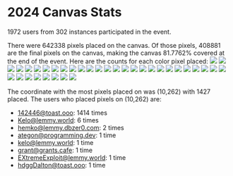 # 2024 Canvas Stats

1972 users from 302 instances participated in the event.

There were 642338 pixels placed on the canvas. Of those pixels, 408881 are the final pixels on the canvas, making the canvas 81.7762% covered at the end of the event. Here are the counts for each color pixel placed:
![](/colorCountIMG/white.png) ![](/colorCountIMG/lightGrey.png) ![](/colorCountIMG/mediumGrey.png) ![](/colorCountIMG/deepGrey.png) ![](/colorCountIMG/darkGrey.png) ![](/colorCountIMG/black.png) ![](/colorCountIMG/darkChocolate.png) ![](/colorCountIMG/chocolate.png) ![](/colorCountIMG/chocolate.png) ![](/colorCountIMG/brown.png) ![](/colorCountIMG//peach.png) ![](/colorCountIMG/beige.png) ![](/colorCountIMG/pink.png) ![](/colorCountIMG/magenta.png) ![](/colorCountIMG/mauve.png) ![](/colorCountIMG/purple.png) ![](/colorCountIMG/darkPurple.png) ![](/colorCountIMG/navy.png) ![](/colorCountIMG/blue.png) ![](/colorCountIMG/azure.png) ![](/colorCountIMG/aqua.png) ![](/colorCountIMG/lightTeal.png) ![](/colorCountIMG/darkTeal.png) ![](/colorCountIMG/forest.png) ![](/colorCountIMG/darkGreen.png) ![](/colorCountIMG/green.png) ![](/colorCountIMG/lime.png) ![](/colorCountIMG/pastelYellow.png) ![](/colorCountIMG/yellow.png) ![](/colorCountIMG/orange.png) ![](/colorCountIMG/rust.png) ![](/colorCountIMG/maroon.png) ![](/colorCountIMG/rose.png) ![](/colorCountIMG/red.png) ![](/colorCountIMG/watermelon.png)


The coordinate with the most pixels placed on was (10,262) with 1427 placed. The users who placed pixels on (10,262) are:
* 142446@toast.ooo: 1414 times
* Kelo@lemmy.world: 6 times
* hemko@lemmy.dbzer0.com: 2 times
* ategon@programming.dev: 1 time
* kelo@lemmy.world: 1 time
* grant@grants.cafe: 1 time
* EXtremeExploit@lemmy.world: 1 time
* hdggDalton@toast.ooo: 1 time